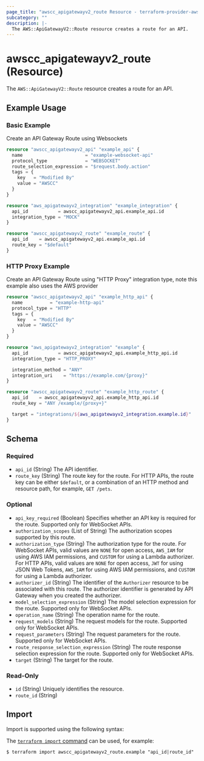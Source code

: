```yaml
---
page_title: "awscc_apigatewayv2_route Resource - terraform-provider-awscc"
subcategory: ""
description: |-
  The AWS::ApiGatewayV2::Route resource creates a route for an API.
---
```


# awscc_apigatewayv2_route (Resource)

The ``AWS::ApiGatewayV2::Route`` resource creates a route for an API.

## Example Usage

### Basic Example
Create an API Gateway Route using Websockets
```terraform
resource "awscc_apigatewayv2_api" "example_api" {
  name                       = "example-websocket-api"
  protocol_type              = "WEBSOCKET"
  route_selection_expression = "$request.body.action"
  tags = {
    key   = "Modified By"
    value = "AWSCC"
  }
}

resource "aws_apigatewayv2_integration" "example_integration" {
  api_id           = awscc_apigatewayv2_api.example_api.id
  integration_type = "MOCK"
}

resource "awscc_apigatewayv2_route" "example_route" {
  api_id    = awscc_apigatewayv2_api.example_api.id
  route_key = "$default"
}
```

### HTTP Proxy Example
Create an API Gateway Route using "HTTP Proxy" integration type, note this example also uses the AWS provider
```terraform
resource "awscc_apigatewayv2_api" "example_http_api" {
  name          = "example-http-api"
  protocol_type = "HTTP"
  tags = {
    key   = "Modified By"
    value = "AWSCC"
  }
}

resource "aws_apigatewayv2_integration" "example" {
  api_id           = awscc_apigatewayv2_api.example_http_api.id
  integration_type = "HTTP_PROXY"

  integration_method = "ANY"
  integration_uri    = "https://example.com/{proxy}"
}

resource "awscc_apigatewayv2_route" "example_http_route" {
  api_id    = awscc_apigatewayv2_api.example_http_api.id
  route_key = "ANY /example/{proxy+}"

  target = "integrations/${aws_apigatewayv2_integration.example.id}"
}
```

<!-- schema generated by tfplugindocs -->
## Schema

### Required

- `api_id` (String) The API identifier.
- `route_key` (String) The route key for the route. For HTTP APIs, the route key can be either ``$default``, or a combination of an HTTP method and resource path, for example, ``GET /pets``.

### Optional

- `api_key_required` (Boolean) Specifies whether an API key is required for the route. Supported only for WebSocket APIs.
- `authorization_scopes` (List of String) The authorization scopes supported by this route.
- `authorization_type` (String) The authorization type for the route. For WebSocket APIs, valid values are ``NONE`` for open access, ``AWS_IAM`` for using AWS IAM permissions, and ``CUSTOM`` for using a Lambda authorizer. For HTTP APIs, valid values are ``NONE`` for open access, ``JWT`` for using JSON Web Tokens, ``AWS_IAM`` for using AWS IAM permissions, and ``CUSTOM`` for using a Lambda authorizer.
- `authorizer_id` (String) The identifier of the ``Authorizer`` resource to be associated with this route. The authorizer identifier is generated by API Gateway when you created the authorizer.
- `model_selection_expression` (String) The model selection expression for the route. Supported only for WebSocket APIs.
- `operation_name` (String) The operation name for the route.
- `request_models` (String) The request models for the route. Supported only for WebSocket APIs.
- `request_parameters` (String) The request parameters for the route. Supported only for WebSocket APIs.
- `route_response_selection_expression` (String) The route response selection expression for the route. Supported only for WebSocket APIs.
- `target` (String) The target for the route.

### Read-Only

- `id` (String) Uniquely identifies the resource.
- `route_id` (String)

## Import

Import is supported using the following syntax:

The [`terraform import` command](https://developer.hashicorp.com/terraform/cli/commands/import) can be used, for example:

```shell
$ terraform import awscc_apigatewayv2_route.example "api_id|route_id"
```